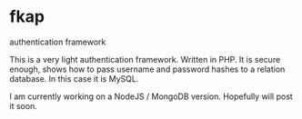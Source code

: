 fkap
====

authentication framework

This is a very light authentication framework.  Written in PHP.
It is secure enough, shows how to pass username and password hashes to a relation database.  In this case it is MySQL.

I am currently working on a NodeJS / MongoDB version.  Hopefully will post it soon.
